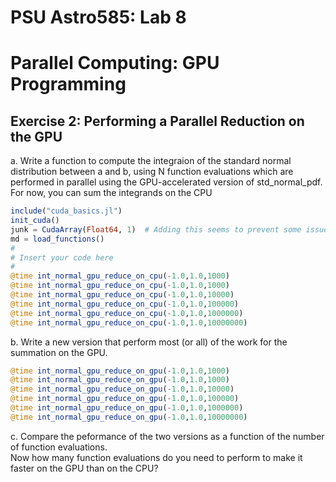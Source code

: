 # PSU Astro585:  Lab 8  
# Parallel Computing:  GPU Programming

## Exercise 2:  Performing a Parallel Reduction on the GPU

a.  Write a function to compute the integraion of the standard normal distribution between a and b, using N function evaluations which are performed in parallel using the GPU-accelerated version of std_normal_pdf.  For now, you can sum the integrands on the CPU

```julia
include("cuda_basics.jl")  
init_cuda()                
junk = CudaArray(Float64, 1)  # Adding this seems to prevent some issues if you didn't shut down GPU properly last time
md = load_functions()      
#
# Insert your code here
#
@time int_normal_gpu_reduce_on_cpu(-1.0,1.0,1000)
@time int_normal_gpu_reduce_on_cpu(-1.0,1.0,1000)
@time int_normal_gpu_reduce_on_cpu(-1.0,1.0,10000)
@time int_normal_gpu_reduce_on_cpu(-1.0,1.0,100000)
@time int_normal_gpu_reduce_on_cpu(-1.0,1.0,1000000)
@time int_normal_gpu_reduce_on_cpu(-1.0,1.0,10000000)
```

b.  Write a new version that perform most (or all) of the work for the summation on the GPU.

```julia
@time int_normal_gpu_reduce_on_gpu(-1.0,1.0,1000)
@time int_normal_gpu_reduce_on_gpu(-1.0,1.0,1000)
@time int_normal_gpu_reduce_on_gpu(-1.0,1.0,10000)
@time int_normal_gpu_reduce_on_gpu(-1.0,1.0,100000)
@time int_normal_gpu_reduce_on_gpu(-1.0,1.0,1000000)
@time int_normal_gpu_reduce_on_gpu(-1.0,1.0,10000000)
```

c.  Compare the peformance of the two versions as a function of the number of function evaluations.  
Now how many function evaluations do you need to perform to make it faster on the GPU than on the CPU?

